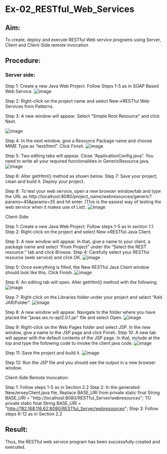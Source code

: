 # Ex-02_RESTful_Web_Services
## Aim:

To create, deploy and execute RESTful Web service programs using Server, Client and Client-Side remote invocation
## Procedure:

### Server side:
Step 1: Create a new Java Web Project. Follow Steps 1-5 as in SOAP Based Web Service.
![image](https://github.com/JeslinGnanasheela/Ex-02_RESTful_Web_Services/assets/119393038/6f9a4a25-1833-4272-9251-7dab84b2e09a)

Step 2: Right-click on the project name and select New->RESTful Web Services from Patterns.




Step 3: A new window will appear. Select “Simple Root Resource” and click Next.
 
 ![image](https://github.com/JeslinGnanasheela/Ex-02_RESTful_Web_Services/assets/119393038/38dd2e0a-54db-47e0-bb79-6bfe323078f7)



Step 4: In the next window, give a Resource Package name and choose MIME Type as “text/html”. Click Finish.
![image](https://github.com/JeslinGnanasheela/Ex-02_RESTful_Web_Services/assets/119393038/29d5aecb-5318-46cf-9aec-5409e1a08ca0)


Step 5: Two editing tabs will appear. Close “ApplicationConfig.java”. You need to write all your required functionalities in GenericResource.java.
![image](https://github.com/JeslinGnanasheela/Ex-02_RESTful_Web_Services/assets/119393038/ea791778-63d5-496e-aea2-8d846b37d14d)

Step 6: Alter getHtml() method as shown below.
Step 7: Save your project, clean and build it. Deploy your project.
 

 


Step 8: To test your web service, open a new browser window/tab and type the URL as http://localhost:8080/project_name/webresources/generic?params=45&params=35 and hit enter. (This is the easiest way of testing the web service when it makes use of List).
![image](https://github.com/JeslinGnanasheela/Ex-02_RESTful_Web_Services/assets/119393038/7f8d98c0-3a8c-4aa5-8b4c-69271fa3697c)



Client-Side:


Step 1: Create a new Java Web Project. Follow steps 1-5 as in section 1.1.
Step 2: Right-click on the project and select New->RESTful Java Client.




Step 3: A new window will appear. In that, give a name to your client, a package name and select “From Project” under the “Select the REST resource:” tab and click Browse. Step 4: Carefully select your RESTful resource (web service) and click OK.
![image](https://github.com/JeslinGnanasheela/Ex-02_RESTful_Web_Services/assets/119393038/fb1dfeb4-ceb7-4983-aab2-f6567423ba95)
 
 


Step 5: Once everything is filled, the New RESTful Java Client window should look like this. Click Finish.
![image](https://github.com/JeslinGnanasheela/Ex-02_RESTful_Web_Services/assets/119393038/f26d4a79-6307-477c-af45-7858e1365bd8)


Step 6: An editing tab will open. Alter getHtml() method with the following.
![image](https://github.com/JeslinGnanasheela/Ex-02_RESTful_Web_Services/assets/119393038/b19862e1-256e-4ee3-9c15-6c55b0e92b71)
 
 


Step 7: Right-click on the Libraries folder under your project and select “Add JAR/Folder”.
![image](https://github.com/JeslinGnanasheela/Ex-02_RESTful_Web_Services/assets/119393038/453fffee-ed95-47c3-8637-d2763ed776da)


Step 8: A new window will appear. Navigate to the folder where you have placed the “javax.ws.rs-api2.0.1.jar” file and select Open.
![image](https://github.com/JeslinGnanasheela/Ex-02_RESTful_Web_Services/assets/119393038/edaddd00-f8db-4f67-89bb-f048dfd1acda)
 
 


Step 9: Right-click on the Web Pages folder and select JSP. In the new window, give a name to the JSP page and click Finish.
Step 10: A new tab will appear with the default contents of the JSP page. In that, include at the top and type the following code to invoke the client java code.
![image](https://github.com/JeslinGnanasheela/Ex-02_RESTful_Web_Services/assets/119393038/0ec0643b-ec90-4ce4-bf2b-f9556b792428)


Step 11: Save the project and build it.
![image](https://github.com/JeslinGnanasheela/Ex-02_RESTful_Web_Services/assets/119393038/bb9850ef-864b-4f13-8351-93cc80179482)

Step 12: Run the JSP file and you should see the output in a new browser window.
 
 


Client-Side Remote Invocation:


Step 1: Follow steps 1-5 as in Section 2.2
Step 2: In the generated NewJerseyClient.java file, Replace BASE_URI from private static final String BASE_URI = "http://localhost:8080/RESTful_Server/webresources"; TO private static final String BASE_URI = "http://192.168.116.62:8080/RESTful_Server/webresources";
Step 3: Follow steps 6-12 as in Section 2.2


## Result:
 Thus, the RESTful web service program has been successfully created and executed.

